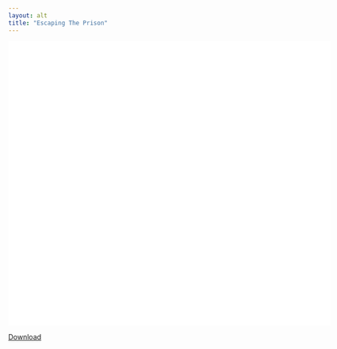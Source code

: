 ```yaml
---
layout: alt
title: "Escaping The Prison"
---
```


<object width="100" height="100">
    <embed src="escapeprison.swf" flashvars="" base="" quality="high" allowscriptaccess="always" allowfullscreen="true" bgcolor="" wmode="window" width="650" height="575" type="application/x-shockwave-flash" pluginspage="http://www.macromedia.com/go/getflashplayer">
</object>

<br>

<a href="escapeprison.swf" download class="btn btn-secondary">Download</a>